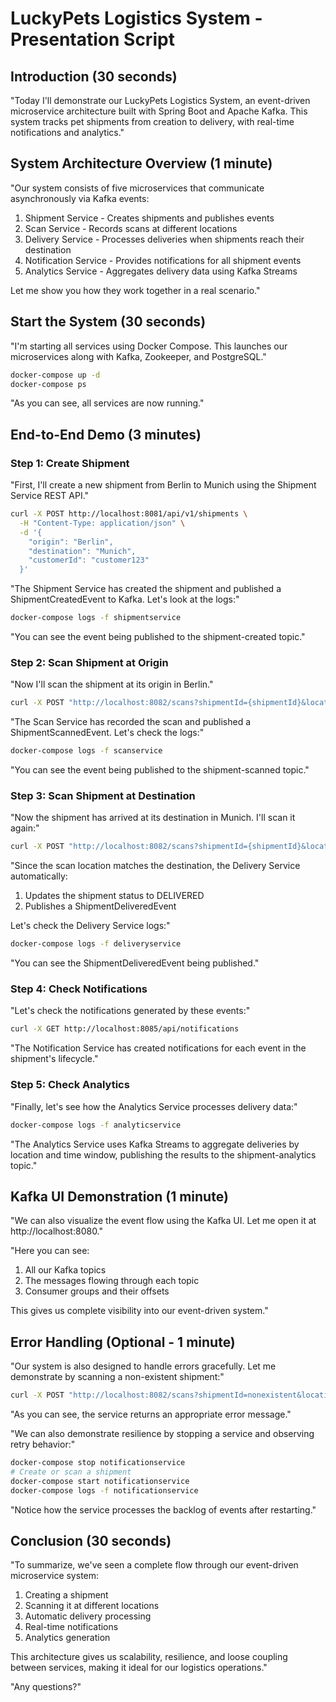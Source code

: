 # LuckyPets Logistics System - Presentation Script

## Introduction (30 seconds)
"Today I'll demonstrate our LuckyPets Logistics System, an event-driven microservice architecture built with Spring Boot and Apache Kafka. This system tracks pet shipments from creation to delivery, with real-time notifications and analytics."

## System Architecture Overview (1 minute)
"Our system consists of five microservices that communicate asynchronously via Kafka events:

1. Shipment Service - Creates shipments and publishes events
2. Scan Service - Records scans at different locations
3. Delivery Service - Processes deliveries when shipments reach their destination
4. Notification Service - Provides notifications for all shipment events
5. Analytics Service - Aggregates delivery data using Kafka Streams

Let me show you how they work together in a real scenario."

## Start the System (30 seconds)
"I'm starting all services using Docker Compose. This launches our microservices along with Kafka, Zookeeper, and PostgreSQL."

```bash
docker-compose up -d
docker-compose ps
```

"As you can see, all services are now running."

## End-to-End Demo (3 minutes)

### Step 1: Create Shipment
"First, I'll create a new shipment from Berlin to Munich using the Shipment Service REST API."

```bash
curl -X POST http://localhost:8081/api/v1/shipments \
  -H "Content-Type: application/json" \
  -d '{
    "origin": "Berlin",
    "destination": "Munich",
    "customerId": "customer123"
  }'
```

"The Shipment Service has created the shipment and published a ShipmentCreatedEvent to Kafka. Let's look at the logs:"

```bash
docker-compose logs -f shipmentservice
```

"You can see the event being published to the shipment-created topic."

### Step 2: Scan Shipment at Origin
"Now I'll scan the shipment at its origin in Berlin."

```bash
curl -X POST "http://localhost:8082/scans?shipmentId={shipmentId}&location=Berlin"
```

"The Scan Service has recorded the scan and published a ShipmentScannedEvent. Let's check the logs:"

```bash
docker-compose logs -f scanservice
```

"You can see the event being published to the shipment-scanned topic."

### Step 3: Scan Shipment at Destination
"Now the shipment has arrived at its destination in Munich. I'll scan it again:"

```bash
curl -X POST "http://localhost:8082/scans?shipmentId={shipmentId}&location=Munich"
```

"Since the scan location matches the destination, the Delivery Service automatically:
1. Updates the shipment status to DELIVERED
2. Publishes a ShipmentDeliveredEvent

Let's check the Delivery Service logs:"

```bash
docker-compose logs -f deliveryservice
```

"You can see the ShipmentDeliveredEvent being published."

### Step 4: Check Notifications
"Let's check the notifications generated by these events:"

```bash
curl -X GET http://localhost:8085/api/notifications
```

"The Notification Service has created notifications for each event in the shipment's lifecycle."

### Step 5: Check Analytics
"Finally, let's see how the Analytics Service processes delivery data:"

```bash
docker-compose logs -f analyticservice
```

"The Analytics Service uses Kafka Streams to aggregate deliveries by location and time window, publishing the results to the shipment-analytics topic."

## Kafka UI Demonstration (1 minute)
"We can also visualize the event flow using the Kafka UI. Let me open it at http://localhost:8080."

"Here you can see:
1. All our Kafka topics
2. The messages flowing through each topic
3. Consumer groups and their offsets

This gives us complete visibility into our event-driven system."

## Error Handling (Optional - 1 minute)
"Our system is also designed to handle errors gracefully. Let me demonstrate by scanning a non-existent shipment:"

```bash
curl -X POST "http://localhost:8082/scans?shipmentId=nonexistent&location=Berlin"
```

"As you can see, the service returns an appropriate error message."

"We can also demonstrate resilience by stopping a service and observing retry behavior:"

```bash
docker-compose stop notificationservice
# Create or scan a shipment
docker-compose start notificationservice
docker-compose logs -f notificationservice
```

"Notice how the service processes the backlog of events after restarting."

## Conclusion (30 seconds)
"To summarize, we've seen a complete flow through our event-driven microservice system:
1. Creating a shipment
2. Scanning it at different locations
3. Automatic delivery processing
4. Real-time notifications
5. Analytics generation

This architecture gives us scalability, resilience, and loose coupling between services, making it ideal for our logistics operations."

"Any questions?"